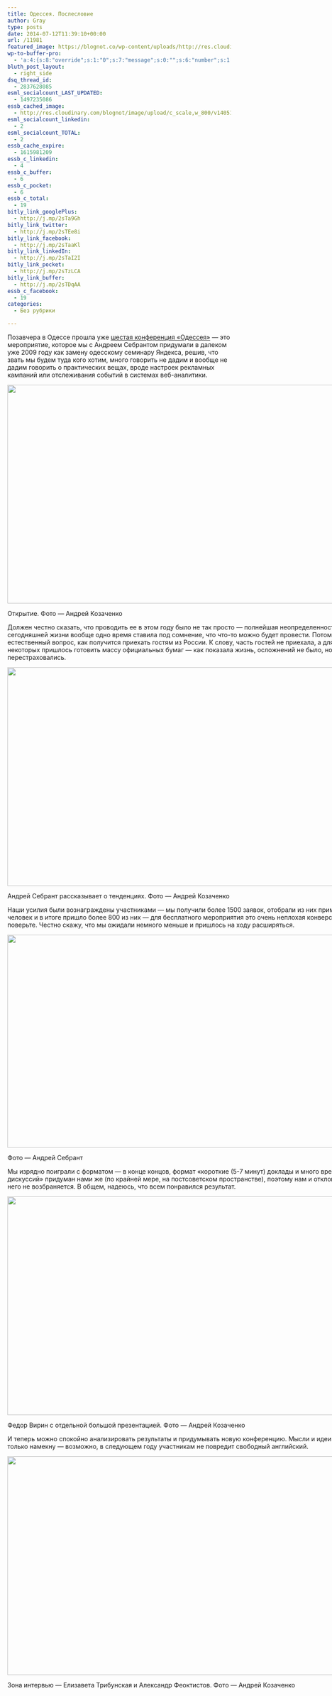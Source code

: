 ```yaml
---
title: Одессея. Послесловие
author: Gray
type: posts
date: 2014-07-12T11:39:10+00:00
url: /11981
featured_image: https://blognot.co/wp-content/uploads/http://res.cloudinary.com/blognot/image/upload/c_scale,w_800/v1405164523/105223_-_kozachenko_net_-20140710-FE8A1483_iualtc.jpg
wp-to-buffer-pro:
  - 'a:4:{s:8:"override";s:1:"0";s:7:"message";s:0:"";s:6:"number";s:1:"1";s:16:"alternateMessage";s:0:"";}'
bluth_post_layout:
  - right_side
dsq_thread_id:
  - 2837628085
esml_socialcount_LAST_UPDATED:
  - 1497235086
essb_cached_image:
  - http://res.cloudinary.com/blognot/image/upload/c_scale,w_800/v1405164523/105223_-_kozachenko_net_-20140710-FE8A1483_iualtc.jpg
esml_socialcount_linkedin:
  - 2
esml_socialcount_TOTAL:
  - 2
essb_cache_expire:
  - 1615981209
essb_c_linkedin:
  - 4
essb_c_buffer:
  - 6
essb_c_pocket:
  - 6
essb_c_total:
  - 19
bitly_link_googlePlus:
  - http://j.mp/2sTa9Gh
bitly_link_twitter:
  - http://j.mp/2sTEe8i
bitly_link_facebook:
  - http://j.mp/2sTaaKl
bitly_link_linkedIn:
  - http://j.mp/2sTaI2I
bitly_link_pocket:
  - http://j.mp/2sTzLCA
bitly_link_buffer:
  - http://j.mp/2sTDqAA
essb_c_facebook:
  - 19
categories:
  - Без рубрики

---
```








Позавчера в Одессе прошла уже <a href="https://tech.yandex.ru/events/odessaconf/2014/" target="_blank">шестая конференция &#171;Одессея&#187;</a> — это мероприятие, которое мы с Андреем Себрантом придумали в далеком уже 2009 году как замену одесскому семинару Яндекса, решив, что звать мы будем туда кого хотим, много говорить не дадим и вообще не дадим говорить о практических вещах, вроде настроек рекламных кампаний или отслеживания событий в системах веб-аналитики.

<div id="attachment_11982" style="width: 810px" class="wp-caption aligncenter">
  <img aria-describedby="caption-attachment-11982" data-attachment-id="11982" data-permalink="https://blognot.co/11981/105223_-_kozachenko_net_-20140710-fe8a1483_iualtc" data-orig-file="https://i1.wp.com/blognot.co/wp-content/uploads/http://res.cloudinary.com/blognot/image/upload/c_scale,w_800/v1405164523/105223_-_kozachenko_net_-20140710-FE8A1483_iualtc.jpg?fit=800%2C533&ssl=1" data-orig-size="800,533" data-comments-opened="1" data-image-meta="{&quot;aperture&quot;:&quot;0&quot;,&quot;credit&quot;:&quot;&quot;,&quot;camera&quot;:&quot;&quot;,&quot;caption&quot;:&quot;&quot;,&quot;created_timestamp&quot;:&quot;0&quot;,&quot;copyright&quot;:&quot;&quot;,&quot;focal_length&quot;:&quot;0&quot;,&quot;iso&quot;:&quot;0&quot;,&quot;shutter_speed&quot;:&quot;0&quot;,&quot;title&quot;:&quot;105223_-_kozachenko_net_-20140710-FE8A1483_iualtc&quot;}" data-image-title="105223_-_kozachenko_net_-20140710-FE8A1483_iualtc" data-image-description="" data-medium-file="https://i1.wp.com/blognot.co/wp-content/uploads/http://res.cloudinary.com/blognot/image/upload/c_scale,w_800/v1405164523/105223_-_kozachenko_net_-20140710-FE8A1483_iualtc.jpg?fit=300%2C200&ssl=1" data-large-file="https://i1.wp.com/blognot.co/wp-content/uploads/http://res.cloudinary.com/blognot/image/upload/c_scale,w_800/v1405164523/105223_-_kozachenko_net_-20140710-FE8A1483_iualtc.jpg?fit=740%2C493&ssl=1" class="wp-image-11982" src="https://i2.wp.com/res.cloudinary.com/blognot/image/upload/c_scale,w_800/v1405164523/105223_-_kozachenko_net_-20140710-FE8A1483_iualtc.jpg?resize=740%2C493&#038;ssl=1" alt="" width="740" height="493" data-recalc-dims="1" />
  
  <p id="caption-attachment-11982" class="wp-caption-text">
    Открытие. Фото — Андрей Козаченко
  </p>


Должен честно сказать, что проводить ее в этом году было не так просто — полнейшая неопределенность нашей сегодняшней жизни вообще одно время ставила под сомнение, что что-то можно будет провести. Потом возник естественный вопрос, как получится приехать гостям из России. К слову, часть гостей не приехала, а для некоторых пришлось готовить массу официальных бумаг — как показала жизнь, осложнений не было, но мы перестраховались.

<div id="attachment_11983" style="width: 810px" class="wp-caption aligncenter">
  <img aria-describedby="caption-attachment-11983" data-attachment-id="11983" data-permalink="https://blognot.co/11981/105939_-_kozachenko_net_-20140710-fe8a1499_f2owgx" data-orig-file="https://i1.wp.com/blognot.co/wp-content/uploads/http://res.cloudinary.com/blognot/image/upload/c_scale,w_800/v1405164565/105939_-_kozachenko_net_-20140710-FE8A1499_f2owgx.jpg?fit=800%2C533&ssl=1" data-orig-size="800,533" data-comments-opened="1" data-image-meta="{&quot;aperture&quot;:&quot;0&quot;,&quot;credit&quot;:&quot;&quot;,&quot;camera&quot;:&quot;&quot;,&quot;caption&quot;:&quot;&quot;,&quot;created_timestamp&quot;:&quot;0&quot;,&quot;copyright&quot;:&quot;&quot;,&quot;focal_length&quot;:&quot;0&quot;,&quot;iso&quot;:&quot;0&quot;,&quot;shutter_speed&quot;:&quot;0&quot;,&quot;title&quot;:&quot;105939_-_kozachenko_net_-20140710-FE8A1499_f2owgx&quot;}" data-image-title="105939_-_kozachenko_net_-20140710-FE8A1499_f2owgx" data-image-description="" data-medium-file="https://i1.wp.com/blognot.co/wp-content/uploads/http://res.cloudinary.com/blognot/image/upload/c_scale,w_800/v1405164565/105939_-_kozachenko_net_-20140710-FE8A1499_f2owgx.jpg?fit=300%2C200&ssl=1" data-large-file="https://i1.wp.com/blognot.co/wp-content/uploads/http://res.cloudinary.com/blognot/image/upload/c_scale,w_800/v1405164565/105939_-_kozachenko_net_-20140710-FE8A1499_f2owgx.jpg?fit=740%2C493&ssl=1" class="wp-image-11983" src="https://i1.wp.com/res.cloudinary.com/blognot/image/upload/c_scale,w_800/v1405164565/105939_-_kozachenko_net_-20140710-FE8A1499_f2owgx.jpg?resize=740%2C493&#038;ssl=1" alt="" width="740" height="493" data-recalc-dims="1" />
  
  <p id="caption-attachment-11983" class="wp-caption-text">
    Андрей Себрант рассказывает о тенденциях. Фото — Андрей Козаченко
  </p>


Наши усилия были вознаграждены участниками — мы получили более 1500 заявок, отобрали из них примерно 1200 человек и в итоге пришло более 800 из них — для бесплатного мероприятия это очень неплохая конверсия, уж поверьте. Честно скажу, что мы ожидали немного меньше и пришлось на ходу расширяться.

<div id="attachment_11984" style="width: 810px" class="wp-caption aligncenter">
  <img aria-describedby="caption-attachment-11984" data-attachment-id="11984" data-permalink="https://blognot.co/11981/dsc05999_npgewm" data-orig-file="https://i0.wp.com/blognot.co/wp-content/uploads/http://res.cloudinary.com/blognot/image/upload/c_scale,w_800/v1405164695/DSC05999_npgewm.jpg?fit=800%2C519&ssl=1" data-orig-size="800,519" data-comments-opened="1" data-image-meta="{&quot;aperture&quot;:&quot;0&quot;,&quot;credit&quot;:&quot;&quot;,&quot;camera&quot;:&quot;&quot;,&quot;caption&quot;:&quot;&quot;,&quot;created_timestamp&quot;:&quot;0&quot;,&quot;copyright&quot;:&quot;&quot;,&quot;focal_length&quot;:&quot;0&quot;,&quot;iso&quot;:&quot;0&quot;,&quot;shutter_speed&quot;:&quot;0&quot;,&quot;title&quot;:&quot;DSC05999_npgewm&quot;}" data-image-title="DSC05999_npgewm" data-image-description="" data-medium-file="https://i0.wp.com/blognot.co/wp-content/uploads/http://res.cloudinary.com/blognot/image/upload/c_scale,w_800/v1405164695/DSC05999_npgewm.jpg?fit=300%2C195&ssl=1" data-large-file="https://i0.wp.com/blognot.co/wp-content/uploads/http://res.cloudinary.com/blognot/image/upload/c_scale,w_800/v1405164695/DSC05999_npgewm.jpg?fit=740%2C480&ssl=1" class="wp-image-11984" src="https://i2.wp.com/res.cloudinary.com/blognot/image/upload/c_scale,w_800/v1405164695/DSC05999_npgewm.jpg?resize=740%2C480&#038;ssl=1" alt="" width="740" height="480" data-recalc-dims="1" />
  
  <p id="caption-attachment-11984" class="wp-caption-text">
    Фото — Андрей Себрант
  </p>


Мы изрядно поиграли с форматом — в конце концов, формат &#171;короткие (5-7 минут) доклады и много времени для дискуссий&#187; придуман нами же (по крайней мере, на постсоветском пространстве), поэтому нам и отклоняться от него не возбраняется. В общем, надеюсь, что всем понравился результат.

<div id="attachment_11985" style="width: 810px" class="wp-caption aligncenter">
  <img aria-describedby="caption-attachment-11985" data-attachment-id="11985" data-permalink="https://blognot.co/11981/122514_-_kozachenko_net_-20140710-fe8a1644_fqyqar" data-orig-file="https://i2.wp.com/blognot.co/wp-content/uploads/http://res.cloudinary.com/blognot/image/upload/c_scale,w_800/v1405164570/122514_-_kozachenko_net_-20140710-FE8A1644_fqyqar.jpg?fit=800%2C533&ssl=1" data-orig-size="800,533" data-comments-opened="1" data-image-meta="{&quot;aperture&quot;:&quot;0&quot;,&quot;credit&quot;:&quot;&quot;,&quot;camera&quot;:&quot;&quot;,&quot;caption&quot;:&quot;&quot;,&quot;created_timestamp&quot;:&quot;0&quot;,&quot;copyright&quot;:&quot;&quot;,&quot;focal_length&quot;:&quot;0&quot;,&quot;iso&quot;:&quot;0&quot;,&quot;shutter_speed&quot;:&quot;0&quot;,&quot;title&quot;:&quot;122514_-_kozachenko_net_-20140710-FE8A1644_fqyqar&quot;}" data-image-title="122514_-_kozachenko_net_-20140710-FE8A1644_fqyqar" data-image-description="" data-medium-file="https://i2.wp.com/blognot.co/wp-content/uploads/http://res.cloudinary.com/blognot/image/upload/c_scale,w_800/v1405164570/122514_-_kozachenko_net_-20140710-FE8A1644_fqyqar.jpg?fit=300%2C200&ssl=1" data-large-file="https://i2.wp.com/blognot.co/wp-content/uploads/http://res.cloudinary.com/blognot/image/upload/c_scale,w_800/v1405164570/122514_-_kozachenko_net_-20140710-FE8A1644_fqyqar.jpg?fit=740%2C493&ssl=1" class="wp-image-11985" src="https://i2.wp.com/res.cloudinary.com/blognot/image/upload/c_scale,w_800/v1405164570/122514_-_kozachenko_net_-20140710-FE8A1644_fqyqar.jpg?resize=740%2C493&#038;ssl=1" alt="" width="740" height="493" data-recalc-dims="1" />
  
  <p id="caption-attachment-11985" class="wp-caption-text">
    Федор Вирин с отдельной большой презентацией. Фото — Андрей Козаченко
  </p>


И теперь можно спокойно анализировать результаты и придумывать новую конференцию. Мысли и идеи есть. Пока только намекну — возможно, в следующем году участникам не повредит свободный английский.

<div id="attachment_11986" style="width: 810px" class="wp-caption aligncenter">
  <img aria-describedby="caption-attachment-11986" data-attachment-id="11986" data-permalink="https://blognot.co/11981/133256_-_kozachenko_net_-20140710-img_1506_c4eban" data-orig-file="https://i0.wp.com/blognot.co/wp-content/uploads/http://res.cloudinary.com/blognot/image/upload/c_scale,w_800/v1405164690/133256_-_kozachenko_net_-20140710-IMG_1506_c4eban.jpg?fit=800%2C533&ssl=1" data-orig-size="800,533" data-comments-opened="1" data-image-meta="{&quot;aperture&quot;:&quot;0&quot;,&quot;credit&quot;:&quot;&quot;,&quot;camera&quot;:&quot;&quot;,&quot;caption&quot;:&quot;&quot;,&quot;created_timestamp&quot;:&quot;0&quot;,&quot;copyright&quot;:&quot;&quot;,&quot;focal_length&quot;:&quot;0&quot;,&quot;iso&quot;:&quot;0&quot;,&quot;shutter_speed&quot;:&quot;0&quot;,&quot;title&quot;:&quot;133256_-_kozachenko_net_-20140710-IMG_1506_c4eban&quot;}" data-image-title="133256_-_kozachenko_net_-20140710-IMG_1506_c4eban" data-image-description="" data-medium-file="https://i0.wp.com/blognot.co/wp-content/uploads/http://res.cloudinary.com/blognot/image/upload/c_scale,w_800/v1405164690/133256_-_kozachenko_net_-20140710-IMG_1506_c4eban.jpg?fit=300%2C200&ssl=1" data-large-file="https://i0.wp.com/blognot.co/wp-content/uploads/http://res.cloudinary.com/blognot/image/upload/c_scale,w_800/v1405164690/133256_-_kozachenko_net_-20140710-IMG_1506_c4eban.jpg?fit=740%2C493&ssl=1" class="wp-image-11986" src="https://i2.wp.com/res.cloudinary.com/blognot/image/upload/c_scale,w_800/v1405164690/133256_-_kozachenko_net_-20140710-IMG_1506_c4eban.jpg?resize=740%2C493&#038;ssl=1" alt="" width="740" height="493" data-recalc-dims="1" />
  
  <p id="caption-attachment-11986" class="wp-caption-text">
    Зона интервью — Елизавета Трибунская и Александр Феоктистов. Фото — Андрей Козаченко
  </p>
